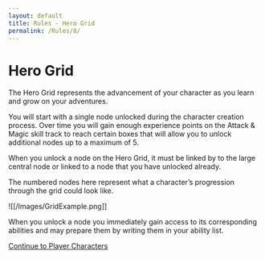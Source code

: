 ```yaml
---
layout: default
title: Rules - Hero Grid
permalink: /Rules/8/
---
```

# Hero Grid
The Hero Grid represents the advancement of your character as you learn and grow on your adventures. 

You will start with a single node unlocked during the character creation process. Over time you will gain enough experience points on the Attack & Magic skill track to reach certain boxes that will allow you to unlock additional nodes up to a maximum of 5.

When you unlock a node on the Hero Grid, it must be linked by to the large central node or linked to a node that you have unlocked already. 

The numbered nodes here represent what a character’s progression through the grid could look like.

![[/Images/GridExample.png]]

When you unlock a node you immediately gain access to its corresponding abilities and may prepare them by writing them in your ability list.

[Continue to Player Characters]({{site.baseurl}}/Rules/9/) 